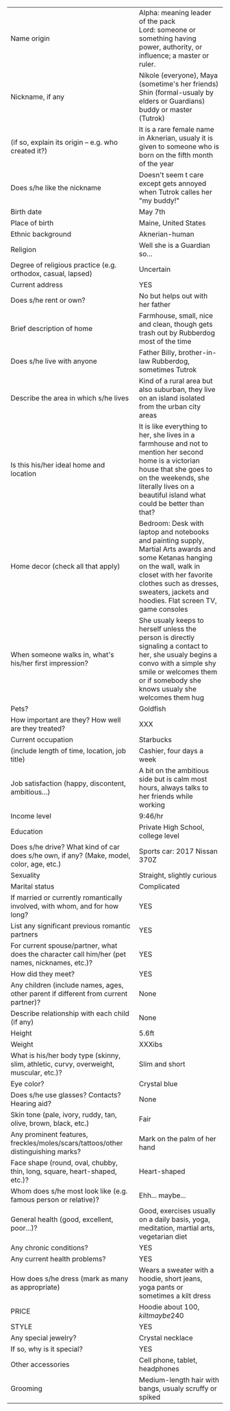 |||
|---|---|
Name origin | Alpha: meaning leader of the pack<br/>Lord: someone or something having power, authority, or influence; a master or ruler.	 
Nickname, if any | Nikole (everyone), Maya (sometime's her friends) Shin (formal-usualy by elders or Guardians) buddy or master (Tutrok) 
(if so, explain its origin – e.g. who created it?) | It is a rare female name in Aknerian, usualy it is given to someone who is born on the fifth month of the year 
Does s/he like the nickname | Doesn't seem t care except gets annoyed when Tutrok calles her "my buddy!" 
Birth date | May 7th 
Place of birth | Maine, United States 
Ethnic background | Aknerian-human   
Religion | Well she is a Guardian so...
Degree of religious practice (e.g. orthodox, casual, lapsed) | Uncertain  	 
Current address | YES 
Does s/he rent or own?	| No but helps out with her father  
Brief description of home | Farmhouse, small, nice and clean, though gets trash out by Rubberdog most of the time
Does s/he live with anyone | Father Billy, brother-in-law Rubberdog, sometimes Tutrok  
Describe the area in which s/he lives | Kind of a rural area but also suburban, they live on an island isolated from the urban city areas 	 
Is this his/her ideal home and location | It is like everything to her, she lives in a farmhouse and not to mention her second home is a victorian house that she goes to on the weekends, she literally lives on a beautiful island what could be better than that? 
Home decor (check all that apply) | Bedroom: Desk with laptop and notebooks and painting supply, Martial Arts awards and some Ketanas hanging on the wall, walk in closet with her favorite clothes such as dresses, sweaters, jackets and hoodies. Flat screen TV, game consoles
When someone walks in, what's his/her first impression?	| She usualy keeps to herself unless the person is directly signaling a contact to her, she usualy begins a convo with a simple shy smile or welcomes them or if somebody she knows usualy she welcomes them hug
Pets?	| Goldfish 
How important are they? How well are they treated?	| XXX
Current occupation | Starbucks   
(include length of time, location, job title) | Cashier, four days a week  
Job satisfaction (happy, discontent, ambitious...) | A bit on the ambitious side but is calm most hours, always talks to her friends while working 
Income level | 9:46/hr  
Education | Private High School, college level 
Does s/he drive? What kind of car does s/he own, if any? (Make, model, color, age, etc.) | Sports car: 2017 Nissan 370Z 
Sexuality | Straight, slightly curious  
Marital status | Complicated  
If married or currently romantically involved, with whom, and for how long?	| YES  
List any significant previous romantic partners | YES  
For current spouse/partner, what does the character call him/her (pet names, nicknames, etc.)? | YES  
How did they meet? | YES  
Any children (include names, ages, other parent if different from current partner)? | None 
Describe relationship with each child (if any) | None  
Height | 5.6ft
Weight | XXXibs 
What is his/her body type (skinny, slim, athletic, curvy, overweight, muscular, etc.)?	| Slim and short 
Eye color?	| Crystal blue   
Does s/he use glasses? Contacts? Hearing aid?	| None  
Skin tone (pale, ivory, ruddy, tan, olive, brown, black, etc.) | Fair 
Any prominent features, freckles/moles/scars/tattoos/other distinguishing marks?	| Mark on the palm of her hand   
Face shape (round, oval, chubby, thin, long, square, heart-shaped, etc.)?	| Heart-shaped  
Whom does s/he most look like (e.g. famous person or relative)?	| Ehh... maybe... 
General health (good, excellent, poor...)?	| Good, exercises usually on a daily basis, yoga, meditation, martial arts, vegetarian diet 
Any chronic conditions?	| YES 
Any current health problems?	| YES
How does s/he dress (mark as many as appropriate) | Wears a sweater with a hoodie, short jeans, yoga pants or sometimes a kilt dress 
PRICE | Hoodie about 100$, kilt maybe 240$ 
STYLE | YES 
Any special jewelry? | Crystal necklace
If so, why is it special?	| YES 
Other accessories | Cell phone, tablet, headphones
Grooming | Medium-length hair with bangs, usualy scruffy or spiked 
 
